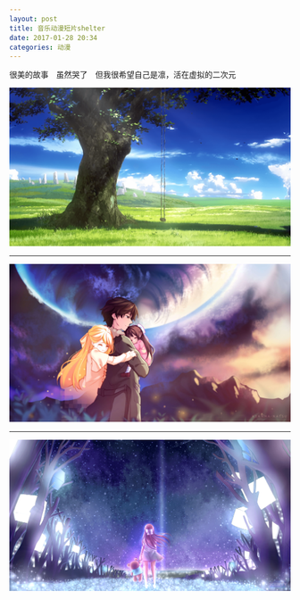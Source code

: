 ```yaml
---
layout: post
title: 音乐动漫短片shelter
date: 2017-01-28 20:34
categories: 动漫
---
```


很美的故事　虽然哭了　但我很希望自己是凛，活在虚拟的二次元


![shelter](/assets/shelter.png)


-------

![shelter](/assets/3.jpg)

-------

![shelter](/assets/2.png)

